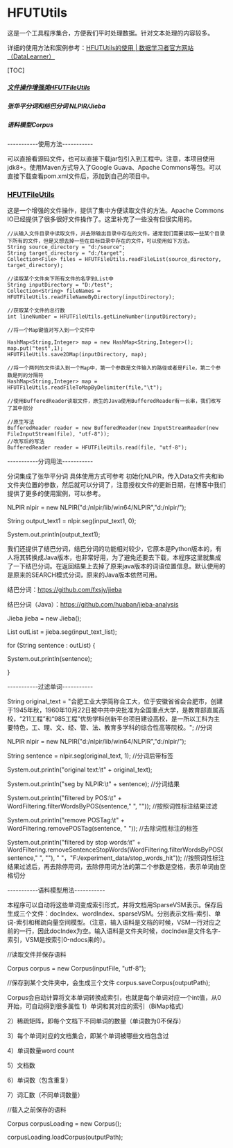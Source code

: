 # HFUTUtils
这是一个工具程序集合，方便我们平时处理数据。针对文本处理的内容较多。

详细的使用方法和案例参考：[HFUTUtils的使用 | 数据学习者官方网站（DataLearner）](http://www.datalearner.com/blog/1051494253501911)


[TOC]


##### [文件操作增强类HFUTFileUtils](#hfutfileutils)
##### 张华平分词和结巴分词 NLPIR/Jieba
##### 语料模型Corpus

-----------使用方法-----------

可以直接看源码文件，也可以直接下载jar包引入到工程中。注意，本项目使用jdk8+。使用Maven方式导入了Google Guava、Apache Commons等包。可以直接下载查看pom.xml文件后，添加到自己的项目中。

### <a href='#hfutfileutils' id='hfutfileutils'>HFUTFileUtils</a>

这是一个增强的文件操作，提供了集中方便读取文件的方法。Apache Commons IO已经提供了很多很好文件操作了。这里补充了一些没有但很实用的。

```
//从输入文件目录中读取文件，并去除输出目录中存在的文件。通常我们需要读取一些某个目录下所有的文件，但是又想去掉一些在目标目录中存在的文件，可以使用如下方法。
String source_directory = "d:/source";
String target_directory = "d:/target";
Collection<File> files = HFUTFileUtils.readFileList(source_directory, target_directory);

//读取某个文件夹下所有文件的名字到List中
String inputDirectory = "D:/test";
Collection<String> fileNames = HFUTFileUtils.readFileNameByDirectory(inputDirectory);

//获取某个文件的总行数
int lineNumber = HFUTFileUtils.getLineNumber(inputDirectory);

//将一个Map键值对写入到一个文件中

HashMap<String,Integer> map = new HashMap<String,Integer>();
map.put("test",1);
HFUTFileUtils.save2DMap(inputDirectory, map);

//将一个两列的文件读入到一个Map中，第一个参数是文件输入的路径或者是File，第二个参数是列的分隔符
HashMap<String,Integer> map = HFUTFileUtils.readFileToMapByDelimiter(file,"\t");

//使用BufferedReader读取文件，原生的Java使用BufferedReader有一长串，我们改写了其中部分

//原生写法
BufferedReader reader = new BufferedReader(new InputStreamReader(new FileInputStream(file), "utf-8"));
//改写后的写法
BufferedReader reader = HFUTFileUtils.read(file, "utf-8");

```

-----------分词用法-----------

分词集成了张华平分词 具体使用方式可参考 初始化NLPIR，传入Data文件夹和lib文件夹位置的参数，然后就可以分词了，注意授权文件的更新日期，在博客中我们提供了更多的使用案例，可以参考。

NLPIR nlpir = new NLPIR("d:/nlpir/lib/win64/NLPIR","d:/nlpir/");

String output_text1 = nlpir.seg(input_text1, 0);

System.out.println(output_text1);

我们还提供了结巴分词，结巴分词的功能相对较少，它原本是Python版本的，有人将其转换成Java版本，也非常好用，为了避免还要去下载，本程序这里就集成了一下结巴分词。在返回结果上去掉了原来java版本的词语位置信息。默认使用的是原来的SEARCH模式分词，原来的Java版本依然可用。

结巴分词：https://github.com/fxsjy/jieba

结巴分词（Java）：https://github.com/huaban/jieba-analysis


Jieba jieba = new Jieba();

List<String> outList = jieba.seg(input_text_list);

for (String sentence : outList) {

  System.out.println(sentence);

}


-----------过滤单词-----------

String original_text = "合肥工业大学简称合工大，位于安徽省省会合肥市，创建于1945年秋，1960年10月22日被中共中央批准为全国重点大学，是教育部直属高校，“211工程”和“985工程”优势学科创新平台项目建设高校，是一所以工科为主要特色，工、理、文、经、管、法、教育多学科的综合性高等院校。";
//分词

NLPIR nlpir = new NLPIR("d:/nlpir/lib/win64/NLPIR","d:/nlpir/");

String sentence = nlpir.seg(original_text, 1);    //分词后带标签

System.out.println("original text:\t" + original_text);

System.out.println("seg by NLPIR:\t" + sentence);        //分词结果

System.out.println("filtered by POS:\t" + WordFiltering.filterWordsByPOS(sentence," ", ""));        //按照词性标注结果过滤

System.out.println("remove POSTag:\t" + WordFiltering.removePOSTag(sentence, " "));        //去除词性标注的标签

System.out.println("filtered by stop words:\t" + WordFiltering.removeSentenceStopWords(WordFiltering.filterWordsByPOS(sentence," ", ""), " "，"F:/experiment_data/stop_words_hit")); //按照词性标注结果过滤后，再去除停用词，去除停用词方法的第二个参数是空格，表示单词由空格切分


-----------语料模型用法-----------

本程序可以自动将这些单词变成索引形式，并将文档用SparseVSM表示。保存后生成三个文件：docIndex、wordIndex、sparseVSM。分别表示文档-索引、单词-索引和稀疏向量空间模型。（注意，输入语料是文档的时候，VSM一行对应之前的一行，因此docIndex为空。输入语料是文件夹时候，docIndex是文件名字-索引，VSM是按索引0-ndocs来的）。

//读取文件并保存语料

Corpus corpus = new Corpus(inputFile, "utf-8");

//保存到某个文件夹中，会生成三个文件
corpus.saveCorpus(outputPath);

Corpus会自动计算将文本单词转换成索引，也就是每个单词对应一个int值，从0开始，可自动得到很多属性
1）单词和其对应的索引（BiMap格式）

2）稀疏矩阵，即每个文档下不同单词的数量（单词数为0不保存）

3）每个单词对应的文档集合，即某个单词被哪些文档包含过

4）单词数量word count

5）文档数

6）单词数（包含重复）

7）词汇数（不同单词数量）

//载入之前保存的语料

Corpus corpusLoading = new Corpus();

corpusLoading.loadCorpus(outputPath);

